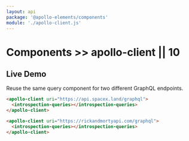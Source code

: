 ```yaml
---
layout: api
package: '@apollo-elements/components'
module: './apollo-client.js'
---
```

# Components >> apollo-client || 10

## Live Demo

Reuse the same query component for two different GraphQL endpoints.

```html wcd jpNhlIZvECSa3DtawJOk www/index.html
<apollo-client uri="https://api.spacex.land/graphql">
  <introspection-queries></introspection-queries>
</apollo-client>

<apollo-client uri="https://rickandmortyapi.com/graphql">
  <introspection-queries></introspection-queries>
</apollo-client>
```
